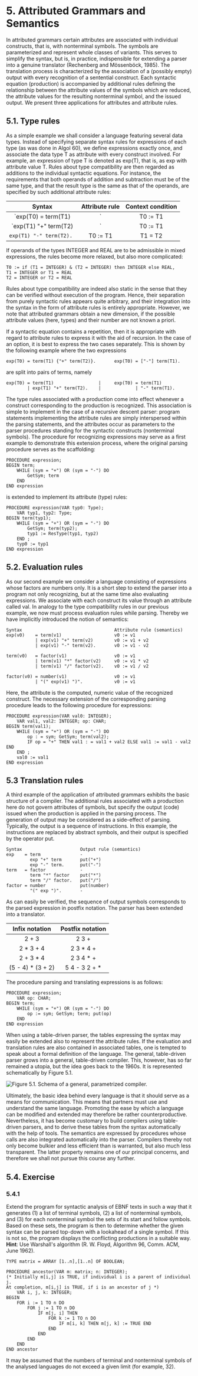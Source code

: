 # 5. Attributed Grammars and Semantics

In attributed grammars certain attributes are associated with individual constructs, that is, with nonterminal symbols. The symbols are parameterized and represent whole classes of variants. This serves to simplify the syntax, but is, in practice, indispensible for extending a parser into a genuine translator (Rechenberg and Mössenböck, 1985). The translation process is characterized by the association of a (possibly empty) output with every recognition of a sentential construct. Each syntactic equation (production) is accompanied by additional rules defining the relationship between the attribute values of the symbols which are reduced, the attribute values for the resulting nonterminal symbol, and the issued output. We present three applications for attributes and attribute rules.

## 5.1. Type rules 

As a simple example we shall consider a language featuring several data types. Instead of specifying separate syntax rules for expressions of each type (as was done in Algol 60), we define expressions exactly once, and associate the data type T as attribute with every construct involved. For example, an expression of type T is denoted as exp(T), that is, as exp with attribute value T. Rules about type compatibility are then regarded as additions to the individual syntactic equations. For instance, the requirements that both operands of addition and subtraction must be of the same type, and that the result type is the same as that of the operands, are specified by such additional attribute rules:

| Syntax                     | Attribute rule | Context condition |
|:--------------------------:|:--------------:|:-----------------:|
| `exp(T0) = term(T1) | `    | T0 := T1       |                   |
| `exp(T1) "+" term(T2) | `  | T0 := T1       | T1 = T2           |
| `exp(T1) "-" term(T2). `   | T0 := T1       | T1 = T2           |

If operands of the types INTEGER and REAL are to be admissible in mixed expressions, the rules become more relaxed, but also more complicated:
```
T0 := if (T1 = INTEGER) & (T2 = INTEGER) then INTEGER else REAL,
T1 = INTEGER or T1 = REAL
T2 = INTEGER or T2 = REAL
```
Rules about type compatibility are indeed also static in the sense that they can be verified without execution of the program. Hence, their separation from purely syntactic rules appears quite arbitrary, and their integration into the syntax in the form of attribute rules is entirely appropriate. However, we note that attributed grammars obtain a new dimension, if the possible attribute values (here, types) and their number are not known a priori.

If a syntactic equation contains a repetition, then it is appropriate with regard to attribute rules to express it with the aid of recursion. In the case of an option, it is best to express the two cases separately. This is shown by the following example where the two expressions
```
exp(T0) = term(T1) {"+" term(T2)}.       exp(T0) = ["-"] term(T1).
```
are split into pairs of terms, namely
```
exp(T0) = term(T1)                 |     exp(T0) = term(T1)
        | exp(T1) "+" term(T2).    |             | "-" term(T1).
```
The type rules associated with a production come into effect whenever a construct corresponding to the production is recognized. This association is simple to implement in the case of a recursive descent parser: program statements implementing the attribute rules are simply interspersed within the parsing statements, and the attributes occur as parameters to the parser procedures standing for the syntactic constructs (nonterminal symbols). The procedure for recognizing expressions may serve as a first example to demonstrate this extension process, where the original parsing procedure serves as the scaffolding:
```
PROCEDURE expression;
BEGIN term;
	WHILE (sym = "+") OR (sym = "-") DO
		GetSym; term
	END
END expression
```
is extended to implement its attribute (type) rules:
```
PROCEDURE expression(VAR typ0: Type);
	VAR typ1, typ2: Type;
BEGIN term(typ1);
	WHILE (sym = "+") OR (sym = "-") DO
		GetSym; term(typ2);
		typ1 := ResType(typ1, typ2)
	END ;
	typ0 := typ1
END expression
```

## 5.2. Evaluation rules

As our second example we consider a language consisting of expressions whose factors are numbers only. It is a short step to extend the parser into a program not only recognizing, but at the same time also evaluating expressions. We associate with each construct its value through an attribute called val. In analogy to the type compatibility rules in our previous example, we now must process evaluation rules while parsing. Thereby we have implicitly introduced the notion of semantics:
```
Syntax                                   Attribute rule (semantics)
exp(v0)    = term(v1)                    v0 := v1
           | exp(v1) "+" term(v2)        v0 := v1 + v2
           | exp(v1) "-" term(v2).       v0 := v1 - v2

term(v0)   = factor(v1)                  v0 := v1
           | term(v1) "*" factor(v2)     v0 := v1 * v2
           | term(v1) "/" factor(v2).    v0 := v1 / v2

factor(v0) = number(v1)                  v0 := v1
           | "(" exp(v1) ")".            v0 := v1
```
Here, the attribute is the computed, numeric value of the recognized construct. The necessary extension of the corresponding parsing procedure leads to the following procedure for expressions:
```
PROCEDURE expression(VAR val0: INTEGER);
	VAR val1, val2: INTEGER; op: CHAR;
BEGIN term(val1);
	WHILE (sym = "+") OR (sym = "-") DO
		op : = sym; GetSym; term(val2);
		IF op = "+" THEN val1 : = val1 + val2 ELSE val1 := val1 - val2 END
	END ;
	val0 := val1
END expression
```

## 5.3 Translation rules

A third example of the application of attributed grammars exhibits the basic structure of a compiler. The additional rules associated with a production here do not govern attributes of symbols, but specify the output (code) issued when the production is applied in the parsing process. The generation of output may be considered as a side-effect of parsing. Typically, the output is a sequence of instructions. In this example, the instructions are replaced by abstract symbols, and their output is specified by the operator put.
```
Syntax                      Output rule (semantics)
exp    = term               -
         exp "+" term       put("+")
         exp "-" term.      put("-")
term   = factor             -
         term "*" factor    put("*")
         term "/" factor.   put("/")
factor = number             put(number)
         "(" exp ")".       -
```
As can easily be verified, the sequence of output symbols corresponds to the parsed expression in postfix notation. The parser has been extended into a translator.

|    Infix notation | Postfix notation |
|:-----------------:|:----------------:|
|             2 + 3 |            2 3 + |
|         2 * 3 + 4 |        2 3 * 4 + |
|         2 + 3 * 4 |        2 3 4 * + |
| (5 - 4) * (3 + 2) |    5 4 - 3 2 + * |

The procedure parsing and translating expressions is as follows:
```
PROCEDURE expression;
	VAR op: CHAR;
BEGIN term;
	WHILE (sym = "+") OR (sym = "-") DO
		op := sym; GetSym; term; put(op)
	END
END expression
```
When using a table-driven parser, the tables expressing the syntax may easily be extended also to represent the attribute rules. If the evaluation and translation rules are also contained in associated tables, one is tempted to speak about a formal definition of the language. The general, table-driven parser grows into a general, table-driven compiler. This, however, has so far remained a utopia, but the idea goes back to the 1960s. It is represented schematically by Figure 5.1.

![Figure 5.1. Schema of a general, parametrized compiler.](https://github.com/overdev/compiler-construction/blob/master/images/cc_figure_5_1.png)

Ultimately, the basic idea behind every language is that it should serve as a means for communication. This means that partners must use and understand the same language. Promoting the ease by which a language can be modified and extended may therefore be rather counterproductive. Nevertheless, it has become customary to build compilers using table-driven parsers, and to derive these tables from the syntax automatically with the help of tools. The semantics are expressed by procedures whose calls are also integrated automatically into the parser. Compilers thereby not only become bulkier and less efficient than is warranted, but also much less transparent. The latter property remains one of our principal concerns, and therefore we shall not pursue this course any further.

## 5.4. Exercise

### 5.4.1

Extend the program for syntactic analysis of EBNF texts in such a way that it generates (1) a list of terminal symbols, (2) a list of nonterminal symbols, and (3) for each nonterminal symbol the sets of its start and follow symbols. Based on these sets, the program is then to determine whether the given syntax can be parsed top-down with a lookahead of a single symbol. If this is not so, the program displays the conflicting productions in a suitable way.
**Hint**: Use Warshall's algorithm (R. W. Floyd, Algorithm 96, Comm. ACM, June 1962).
```
TYPE matrix = ARRAY [1..n],[1..n] OF BOOLEAN;

PROCEDURE ancestor(VAR m: matrix; n: INTEGER);
(* Initially m[i,j] is TRUE, if individual i is a parent of individual j.
At completion, m[i,j] is TRUE, if i is an ancestor of j *)
	VAR i, j, k: INTEGER;
BEGIN
	FOR i := 1 TO n DO
		FOR j := 1 TO n DO
			IF m[j, i] THEN
				FOR k := 1 TO n DO
					IF m[i, k] THEN m[j, k] := TRUE END
				END
			END
		END
	END
END ancestor
```
It may be assumed that the numbers of terminal and nonterminal symbols of the analysed languages do not exceed a given limit (for example, 32).
